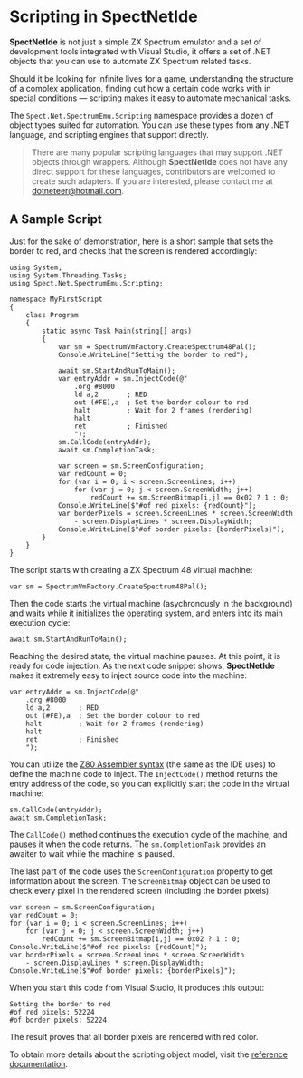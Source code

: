 # Scripting in SpectNetIde

__SpectNetIde__ is not just a simple ZX Spectrum emulator
and a set of development tools integrated with Visual Studio,
it offers a set of .NET objects that you can use to automate
ZX Spectrum related tasks.

Should it be looking for infinite
lives for a game, understanding the structure of a complex
application, finding out how a certain code works with in 
special conditions &mdash; scripting makes it easy to automate
mechanical tasks.

The `Spect.Net.SpectrumEmu.Scripting` namespace provides 
a dozen of object types suited for automation. You can use these
types from any .NET language, and scripting engines that support
directly.

> There are many popular scripting languages that may support 
.NET objects through wrappers. Although __SpectNetIde__ does not
have any direct support for these languages, contributors are
welcomed to create such adapters. If you are interested, please
contact me at [dotneteer@hotmail.com](mailto:dotneteer@hotmail.com). 

## A Sample Script

Just for the sake of demonstration, here is a short sample that sets
the border to red, and checks that the screen is rendered accordingly:

```CSharp
using System;
using System.Threading.Tasks;
using Spect.Net.SpectrumEmu.Scripting;

namespace MyFirstScript
{
    class Program
    {
        static async Task Main(string[] args)
        {
            var sm = SpectrumVmFactory.CreateSpectrum48Pal();
            Console.WriteLine("Setting the border to red");

            await sm.StartAndRunToMain();
            var entryAddr = sm.InjectCode(@"
                .org #8000
                ld a,2       ; RED
                out (#FE),a  ; Set the border colour to red
                halt         ; Wait for 2 frames (rendering)
                halt
                ret          ; Finished
                ");
            sm.CallCode(entryAddr);
            await sm.CompletionTask;

            var screen = sm.ScreenConfiguration;
            var redCount = 0;
            for (var i = 0; i < screen.ScreenLines; i++)
                for (var j = 0; j < screen.ScreenWidth; j++)
                    redCount += sm.ScreenBitmap[i,j] == 0x02 ? 1 : 0;
            Console.WriteLine($"#of red pixels: {redCount}");
            var borderPixels = screen.ScreenLines * screen.ScreenWidth
                - screen.DisplayLines * screen.DisplayWidth;
            Console.WriteLine($"#of border pixels: {borderPixels}");
        }
    }
}
```

The script starts with creating a ZX Spectrum 48 virtual machine:

```CSharp
var sm = SpectrumVmFactory.CreateSpectrum48Pal();
```

Then the code starts the virtual machine (asychronously in the background)
and waits while it initializes the operating system, and enters into its main
execution cycle:

```CSharp
await sm.StartAndRunToMain();
```

Reaching the desired state, the virtual machine pauses. At this point, it is
ready for code injection. As the next code snippet shows,
__SpectNetIde__ makes it extremely easy to inject source code
into the machine:

```CSharp
var entryAddr = sm.InjectCode(@"
    .org #8000
    ld a,2       ; RED
    out (#FE),a  ; Set the border colour to red
    halt         ; Wait for 2 frames (rendering)
    halt
    ret          ; Finished
    ");
```

You can utilize the [Z80 Assembler syntax](../Z80Assembly/Z80AssemblerReference.md)
(the same as the IDE uses) to define the machine code to inject. 
The `InjectCode()` method returns the entry address of the code, so
you can explicitly start the code in the virtual machine:

```CSharp
sm.CallCode(entryAddr);
await sm.CompletionTask;
```

The `CallCode()` method continues the execution cycle of the machine, and pauses 
it when the code returns. The `sm.CompletionTask` provides an awaiter to wait while
the machine is paused.

The last part of the code uses the `ScreenConfiguration` property to
get information about the screen. The `ScreenBitmap` object can be used to check 
every pixel in the rendered screen (including the border pixels):

```CSharp
var screen = sm.ScreenConfiguration;
var redCount = 0;
for (var i = 0; i < screen.ScreenLines; i++)
    for (var j = 0; j < screen.ScreenWidth; j++)
        redCount += sm.ScreenBitmap[i,j] == 0x02 ? 1 : 0;
Console.WriteLine($"#of red pixels: {redCount}");
var borderPixels = screen.ScreenLines * screen.ScreenWidth
    - screen.DisplayLines * screen.DisplayWidth;
Console.WriteLine($"#of border pixels: {borderPixels}");
```

When you start this code from Visual Studio, it produces this output:

```
Setting the border to red
#of red pixels: 52224
#of border pixels: 52224
```

The result proves that all border pixels are rendered with red color.

To obtain more details about the scripting object model, visit the 
[reference documentation](ScriptingObjectModelReference.md).